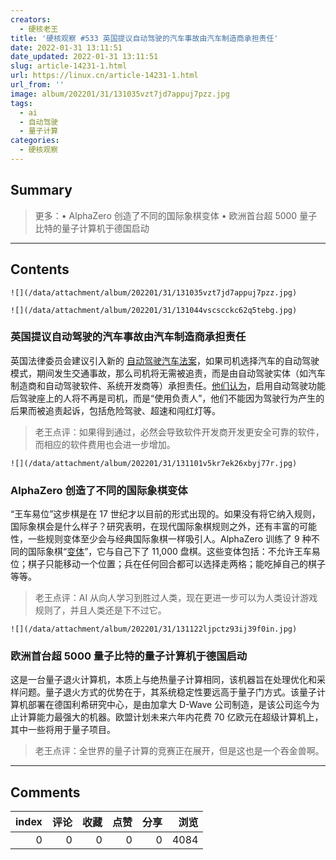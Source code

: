 ```yaml
---
creators:
  - 硬核老王
title: '硬核观察 #533 英国提议自动驾驶的汽车事故由汽车制造商承担责任'
date: 2022-01-31 13:11:51
date_updated: 2022-01-31 13:11:51
slug: article-14231-1.html
url: https://linux.cn/article-14231-1.html
url_from: ''
image: album/202201/31/131035vzt7jd7appuj7pzz.jpg
tags:
  - ai
  - 自动驾驶
  - 量子计算
categories:
  - 硬核观察
---
```


## Summary

> 更多：• AlphaZero 创造了不同的国际象棋变体 • 欧洲首台超 5000 量子比特的量子计算机于德国启动

***

<!-- more -->

## Contents

`![](/data/attachment/album/202201/31/131035vzt7jd7appuj7pzz.jpg)`

`![](/data/attachment/album/202201/31/131044vscscckc62q5tebg.jpg)`

### 英国提议自动驾驶的汽车事故由汽车制造商承担责任

英国法律委员会建议引入新的 [自动驾驶汽车法案](https://www.lawcom.gov.uk/legal-reforms-to-allow-safe-introduction-of-automated-vehicles-announced/)，如果司机选择汽车的自动驾驶模式，期间发生交通事故，那么司机将无需被追责，而是由自动驾驶实体（如汽车制造商和自动驾驶软件、系统开发商等）承担责任。[他们认为](https://www.lexology.com/library/detail.aspx?g=fb37cb52-b695-4373-aa9e-6387b6ea8dfb)，启用自动驾驶功能后驾驶座上的人将不再是司机，而是“使用负责人”，他们不能因为驾驶行为产生的后果而被追责起诉，包括危险驾驶、超速和闯红灯等。

> 
> 老王点评：如果得到通过，必然会导致软件开发商开发更安全可靠的软件，而相应的软件费用也会进一步增加。
> 
> 
> 

`![](/data/attachment/album/202201/31/131101v5kr7ek26xbyj77r.jpg)`

### AlphaZero 创造了不同的国际象棋变体

“王车易位”这步棋是在 17 世纪才以目前的形式出现的。如果没有将它纳入规则，国际象棋会是什么样子？研究表明，在现代国际象棋规则之外，还有丰富的可能性，一些规则变体至少会与经典国际象棋一样吸引人。AlphaZero 训练了 9 种不同的国际象棋“[变体](https://cacm.acm.org/magazines/2022/2/258230-reimagining-chess-with-alphazero/fulltext)”，它与自己下了 11,000 盘棋。这些变体包括：不允许王车易位；棋子只能移动一个位置；兵在任何回合都可以选择走两格；能吃掉自己的棋子等等。

> 
> 老王点评：AI 从向人学习到胜过人类，现在更进一步可以为人类设计游戏规则了，并且人类还是下不过它。
> 
> 
> 

`![](/data/attachment/album/202201/31/131122ljpctz93ij39f0in.jpg)`

### 欧洲首台超 5000 量子比特的量子计算机于德国启动

这是一台量子退火计算机，本质上与绝热量子计算相同，该机器旨在处理优化和采样问题。量子退火方式的优势在于，其系统稳定性要远高于量子门方式。该量子计算机部署在德国利希研究中心，是由加拿大 D-Wave 公司制造，是该公司迄今为止计算能力最强大的机器。欧盟计划未来六年内花费 70 亿欧元在超级计算机上，其中一些将用于量子项目。

> 
> 老王点评：全世界的量子计算的竞赛正在展开，但是这也是一个吞金兽啊。
> 
> 
>

***

## Comments


|   index |   评论 |   收藏 |   点赞 |   分享 |   浏览 |
|--------:|-------:|-------:|-------:|-------:|-------:|
|       0 |      0 |      0 |      0 |      0 |   4084 |
